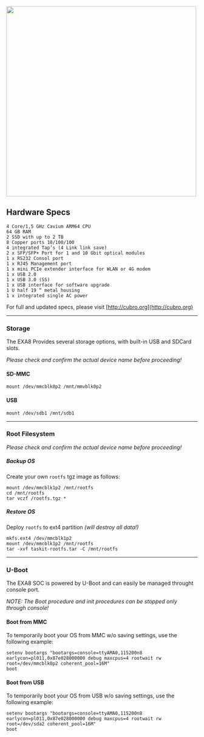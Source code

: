 <img src="http://cubro.org/images/EXA8_Banner.jpg" width=500>

## Hardware Specs
```
4 Core/1,5 GHz Cavium ARM64 CPU
64 GB RAM
2 SSD with up to 2 TB
8 Copper ports 10/100/100
4 integrated Tap’s (4 Link link save)
2 x SFP/SFP+ Port for 1 and 10 Gbit optical modules
1 x RS232 Consol port
1 x RJ45 Management port
1 x mini PCIe extender interface for WLAN or 4G modem
1 x USB 2.0
1 x USB 3.0 (SS)
1 x USB interface for software upgrade
1 U half 19 “ metal housing
1 x integrated single AC power
```

For full and updated specs, please visit [http://cubro.org](http://cubro.org)

-----------

### Storage
The EXA8 Provides several storage options, with built-in USB and SDCard slots.

*Please check and confirm the actual device name before proceeding!*

#### SD-MMC
```
mount /dev/mmcblk0p2 /mnt/mmvblk0p2
```
#### USB
```
mount /dev/sdb1 /mnt/sdb1
```

----------

### Root Filesystem
*Please check and confirm the actual device name before proceeding!*


##### Backup OS
Create your own `rootfs` tgz image as follows:
```
mount /dev/mmcblk1p2 /mnt/rootfs
cd /mnt/rootfs
tar vczf /rootfs.tgz *
```
##### Restore OS
Deploy `rootfs` to ext4 partition *(will destroy all data!)*
```
mkfs.ext4 /dev/mmcblk1p2
mount /dev/mmcblk1p2 /mnt/rootfs
tar -xvf taskit-rootfs.tar -C /mnt/rootfs
```

----------

### U-Boot
The EXA8 SOC is powered by U-Boot and can easily be managed throught console port.

*NOTE: The Boot procedure and init procedures can be stopped only through console!*

#### Boot from MMC
To temporarily boot your OS from MMC w/o saving settings, use the following example:
```
setenv bootargs "bootargs=console=ttyAMA0,115200n8 earlycon=pl011,0x87e028000000 debug maxcpus=4 rootwait rw root=/dev/mmcblk0p2 coherent_pool=16M"
boot
```
#### Boot from USB
To temporarily boot your OS from USB w/o saving settings, use the following example:
```
setenv bootargs "bootargs=console=ttyAMA0,115200n8 earlycon=pl011,0x87e028000000 debug maxcpus=4 rootwait rw root=/dev/sda2 coherent_pool=16M"
boot
```

